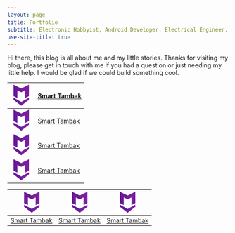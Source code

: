 ```yaml
---
layout: page
title: Portfolio
subtitle: Electronic Hobbyist, Android Developer, Electrical Engineer, Freelancer, and Sleeper
use-site-title: true
---
```


Hi there, this blog is all about me and my little stories. Thanks for visiting my blog, please get in touch with me if you had a question or just needing my little help. I would be glad if we could build something cool.

| ![alt text](https://github.com/adam-p/markdown-here/raw/master/src/common/images/icon48.png "Smart Tambak") | [Smart Tambak](https://pycode-conference.org/) |
|------------ | -------------|
| ![alt text](https://github.com/adam-p/markdown-here/raw/master/src/common/images/icon48.png "Smart Tambak") | [Smart Tambak](https://pycode-conference.org/) |
| ![alt text](https://github.com/adam-p/markdown-here/raw/master/src/common/images/icon48.png "Smart Tambak") | [Smart Tambak](https://pycode-conference.org/) |
| ![alt text](https://github.com/adam-p/markdown-here/raw/master/src/common/images/icon48.png "Smart Tambak") | [Smart Tambak](https://pycode-conference.org/) |


| ![alt text](https://github.com/adam-p/markdown-here/raw/master/src/common/images/icon48.png "Smart Tambak") | ![alt text](https://github.com/adam-p/markdown-here/raw/master/src/common/images/icon48.png "Smart Tambak") | ![alt text](https://github.com/adam-p/markdown-here/raw/master/src/common/images/icon48.png "Smart Tambak")
|------------ | -------------| -------------|
| [Smart Tambak](https://pycode-conference.org/)  | [Smart Tambak](https://pycode-conference.org/) | [Smart Tambak](https://pycode-conference.org/) |
